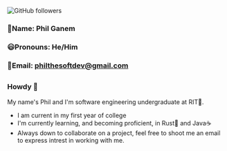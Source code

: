 ![GitHub followers](https://img.shields.io/github/followers/SwiftWindz?style=social)
### 👨Name: Phil Ganem
### 😃Pronouns: He/Him
### 📧Email: philthesoftdev@gmail.com 
##
### Howdy 🤠
My name's Phil and I'm software engineering undergraduate at RIT🐯.
- I am current in my first year of college
- I'm currently learning, and becoming proficient, in Rust🦀 and Java☕
- Always down to collaborate on a project, feel free to shoot me an email to express intrest in working with me.
 
<!--
**SwiftWindz/SwiftWindz** is a ✨ _special_ ✨ repository because its `README.md` (this file) appears on your GitHub profile.

Here are some ideas to get you started:

- 🔭 I’m currently working on ...
- 🌱 I’m currently learning ...
- 👯 I’m looking to collaborate on ...
- 🤔 I’m looking for help with ...
- 💬 Ask me about ...
- 📫 How to reach me: ...
- 😄 Pronouns: ...
- ⚡ Fun fact: ...
-->
